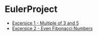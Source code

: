 # EulerProject
- [Excersice 1 - Multiple of 3 and 5](https://github.com/GeorgeGuerrero904/EulerProject/blob/master/EulerProject/Algorithms/1.cs)
- [Excersice 2 - Even Fibonacci Numbers](https://github.com/GeorgeGuerrero904/EulerProject/blob/master/EulerProject/Algorithms/2.cs)
